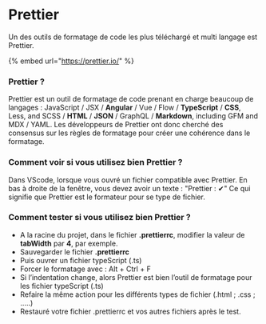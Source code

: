 # Prettier

Un des outils de formatage de code les plus téléchargé et multi langage est Prettier.

{% embed url="https://prettier.io/" %}

### Prettier ?

Prettier est un outil de formatage de code prenant en charge beaucoup de langages : JavaScript / JSX / **Angular** / Vue / Flow / **TypeScript** / **CSS**, Less, and SCSS / **HTML** / **JSON** / GraphQL / **Markdown**, including GFM and MDX / YAML. Les développeurs de Prettier ont donc cherché des consensus sur les règles de formatage pour créer une cohérence dans le formatage.



### Comment voir si vous utilisez bien Prettier ?

Dans VScode, lorsque vous ouvré un fichier compatible avec Prettier. En bas à droite de la fenêtre, vous devez avoir un texte : "Prettier : ✔" Ce qui signifie que Prettier est le formateur pour se type de fichier.

### Comment tester si vous utilisez bien Prettier ?

* A la racine du projet, dans le fichier **.prettierrc**, modifier la valeur de **tabWidth** par **4**, par exemple.
* Sauvegarder le fichier **.prettierrc**
* Puis ouvrer un fichier typeScript \(.ts\)
* Forcer le formatage avec : Alt + Ctrl + F
* Si l’indentation change, alors Prettier est bien l’outil de formatage pour les fichier typeScript \(.ts\)
* Refaire la même action pour les différents types de fichier \(.html ; .css ; …..\)
* Restauré votre fichier .prettierrc et vos autres fichiers après le test.

